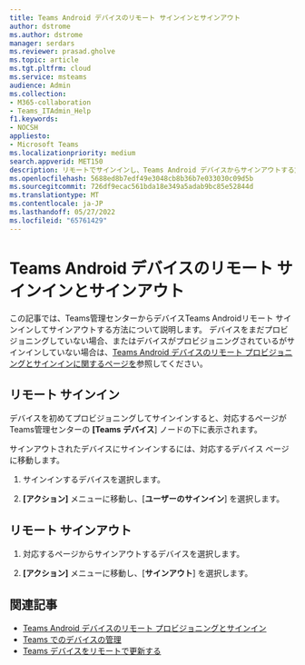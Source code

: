```yaml
---
title: Teams Android デバイスのリモート サインインとサインアウト
author: dstrome
ms.author: dstrome
manager: serdars
ms.reviewer: prasad.gholve
ms.topic: article
ms.tgt.pltfrm: cloud
ms.service: msteams
audience: Admin
ms.collection:
- M365-collaboration
- Teams_ITAdmin_Help
f1.keywords:
- NOCSH
appliesto:
- Microsoft Teams
ms.localizationpriority: medium
search.appverid: MET150
description: リモートでサインインし、Teams Android デバイスからサインアウトする方法について説明します
ms.openlocfilehash: 5688ed8b7edf49e3048cb8b36b7e033030c09d5b
ms.sourcegitcommit: 726df9ecac561bda18e349a5adab9bc85e52844d
ms.translationtype: MT
ms.contentlocale: ja-JP
ms.lasthandoff: 05/27/2022
ms.locfileid: "65761429"
---
```

# <a name="remote-sign-in-and-sign-out-for-teams-android-devices"></a>Teams Android デバイスのリモート サインインとサインアウト

この記事では、Teams管理センターからデバイスTeams Androidリモート サインインしてサインアウトする方法について説明します。 デバイスをまだプロビジョニングしていない場合、またはデバイスがプロビジョニングされているがサインインしていない場合は、[Teams Android デバイスのリモート プロビジョニングとサインインに関するページを](remote-provision-remote-login.md)参照してください。

## <a name="remote-sign-in"></a>リモート サインイン

デバイスを初めてプロビジョニングしてサインインすると、対応するページがTeams管理センターの **[Teams デバイス**] ノードの下に表示されます。

サインアウトされたデバイスにサインインするには、対応するデバイス ページに移動します。

1. サインインするデバイスを選択します。

2. **[アクション]** メニューに移動し、[**ユーザーのサインイン**] を選択します。

## <a name="remote-sign-out"></a>リモート サインアウト

1. 対応するページからサインアウトするデバイスを選択します。

2. **[アクション]** メニューに移動し、[**サインアウト**] を選択します。

## <a name="related-articles"></a>関連記事

- [Teams Android デバイスのリモート プロビジョニングとサインイン](remote-provision-remote-login.md)
- [Teams でのデバイスの管理](device-management.md)
- [Teams デバイスをリモートで更新する](remote-update.md)
